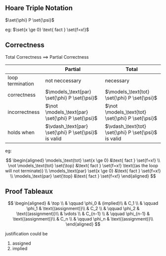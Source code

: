 ## Hoare Triple Notation

$\set{\phi} P \set{\psi}$

eg: $\set{x \ge 0} \text{ fact } \set{f=x!}$

## Correctness

Total Correctness $\implies$ Partial Correctness

|                  | Partial                                              | Total                                                |
| ---------------- | ---------------------------------------------------- | ---------------------------------------------------- |
| loop termination | not neccessary                                       | necessary                                            |
| correctness      | $\models_\text{par} \set{\phi} P \set{\psi}$         | $\models_\text{tot} \set{\phi} P \set{\psi}$         |
| incorrectness    | $\not \models_\text{par} \set{\phi} P \set{\psi}$    | $\not \models_\text{tot} \set{\phi} P \set{\psi}$    |
| holds when       | $\vdash_\text{par} \set{\phi} P \set{\psi}$ is valid | $\vdash_\text{tot} \set{\phi} P \set{\psi}$ is valid |

eg:

$$
\begin{aligned}
\models_\text{tot} \set{x \ge 0} &\text{ fact } \set{f=x!} \\
\not \models_\text{tot} \set{\top} &\text{ fact } \set{f=x!} \text{(as the loop will not terminate)} \\
\models_\text{par} \set{x \ge 0} &\text{ fact } \set{f=x!} \\
\models_\text{par} \set{\top} &\text{ fact } \set{f=x!}
\end{aligned}
$$

## Proof Tableaux

$$
\begin{aligned}
& \top \\
& \qquad \phi_0 & (implied)\\
& C_1 \\
& \qquad \phi_1 & \text{(assignment)}\\
& C_2 \\
& \qquad \phi_2 & \text{(assignment)}\\
& \vdots \\
& C_{n-1} \\
& \qquad \phi_{n-1} & \text{(assignment)}\\
& C_n \\
& \qquad \phi_n & \text{(assignment)}\\
\end{aligned}
$$

justification could be

1. assigned
2. implied
